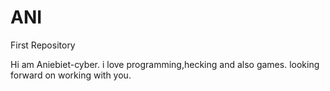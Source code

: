 # ANI
First Repository

Hi am Aniebiet-cyber. i love programming,hecking and also games.
looking forward on working with you.
